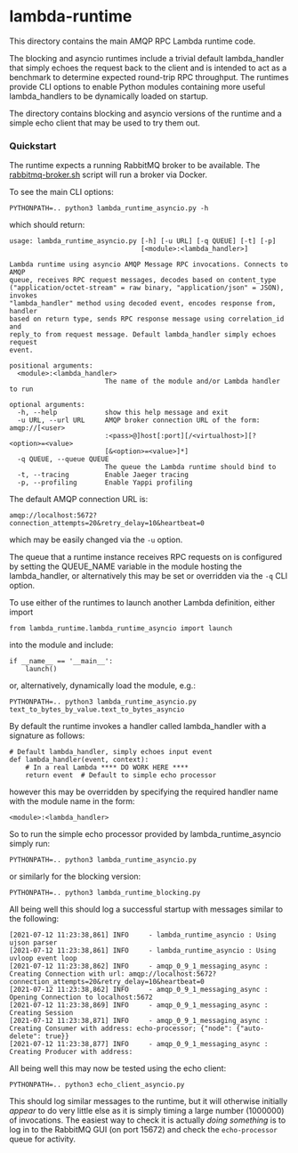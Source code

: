 # lambda-runtime

This directory contains the main AMQP RPC Lambda runtime code.

The blocking and asyncio runtimes include a trivial default lambda_handler that simply echoes the request back to the client and is intended to act as a benchmark to determine expected round-trip RPC throughput. The runtimes provide CLI options to enable Python modules containing more useful lambda_handlers to be dynamically loaded on startup.

The directory contains blocking and asyncio versions of the runtime and a simple echo client that may be used to try them out.

### Quickstart
The runtime expects a running RabbitMQ broker to be available. The [rabbitmq-broker.sh](../rabbitmq-broker.sh) script will run a broker via Docker.

To see the main CLI options:
```
PYTHONPATH=.. python3 lambda_runtime_asyncio.py -h
```
which should return:
```
usage: lambda_runtime_asyncio.py [-h] [-u URL] [-q QUEUE] [-t] [-p]
                                 [<module>:<lambda_handler>]

Lambda runtime using asyncio AMQP Message RPC invocations. Connects to AMQP
queue, receives RPC request messages, decodes based on content_type
("application/octet-stream" = raw binary, "application/json" = JSON), invokes
"lambda_handler" method using decoded event, encodes response from, handler
based on return type, sends RPC response message using correlation_id and
reply_to from request message. Default lambda_handler simply echoes request
event.

positional arguments:
  <module>:<lambda_handler>
                        The name of the module and/or Lambda handler to run

optional arguments:
  -h, --help            show this help message and exit
  -u URL, --url URL     AMQP broker connection URL of the form: amqp://[<user>
                        :<pass>@]host[:port][/<virtualhost>][?<option>=<value>
                        [&<option>=<value>]*]
  -q QUEUE, --queue QUEUE
                        The queue the Lambda runtime should bind to
  -t, --tracing         Enable Jaeger tracing
  -p, --profiling       Enable Yappi profiling

```
The default AMQP connection URL is:
```
amqp://localhost:5672?connection_attempts=20&retry_delay=10&heartbeat=0
```
which may be easily changed via the `-u` option.

The queue that a runtime instance receives RPC requests on is configured by setting the QUEUE_NAME variable in the module hosting the lambda_handler, or alternatively this may be set or overridden via the `-q` CLI option.

To use either of the runtimes to launch another Lambda definition, either import
```
from lambda_runtime.lambda_runtime_asyncio import launch
```
into the module and include:
```
if __name__ == '__main__':
    launch()
```
or, alternatively, dynamically load the module, e.g.:
```
PYTHONPATH=.. python3 lambda_runtime_asyncio.py text_to_bytes_by_value.text_to_bytes_asyncio
```
By default the runtime invokes a handler called lambda_handler with a signature as follows:
```
# Default lambda_handler, simply echoes input event
def lambda_handler(event, context):
    # In a real Lambda **** DO WORK HERE ****
    return event  # Default to simple echo processor
```
however this may be overridden by specifying the required handler name with the module name in the form:
```
<module>:<lambda_handler>
```
So to run the simple echo processor provided by lambda_runtime_asyncio simply run:
```
PYTHONPATH=.. python3 lambda_runtime_asyncio.py
```
or similarly for the blocking version:
```
PYTHONPATH=.. python3 lambda_runtime_blocking.py
```
All being well this should log a successful startup with messages similar to the following:
```
[2021-07-12 11:23:38,861] INFO     - lambda_runtime_asyncio : Using ujson parser
[2021-07-12 11:23:38,861] INFO     - lambda_runtime_asyncio : Using uvloop event loop
[2021-07-12 11:23:38,862] INFO     - amqp_0_9_1_messaging_async : Creating Connection with url: amqp://localhost:5672?connection_attempts=20&retry_delay=10&heartbeat=0
[2021-07-12 11:23:38,862] INFO     - amqp_0_9_1_messaging_async : Opening Connection to localhost:5672
[2021-07-12 11:23:38,869] INFO     - amqp_0_9_1_messaging_async : Creating Session
[2021-07-12 11:23:38,871] INFO     - amqp_0_9_1_messaging_async : Creating Consumer with address: echo-processor; {"node": {"auto-delete": true}}
[2021-07-12 11:23:38,877] INFO     - amqp_0_9_1_messaging_async : Creating Producer with address: 
```
All being well this may now be tested using the echo client:
```
PYTHONPATH=.. python3 echo_client_asyncio.py
```
This should log similar messages to the runtime, but it will otherwise initially *appear* to do very little else as it is simply timing a large number (1000000) of invocations. The easiest way to check it is actually *doing something* is to log in to the RabbitMQ GUI (on port 15672) and check the `echo-processor` queue for activity.
